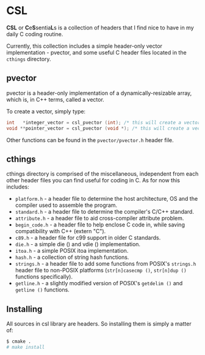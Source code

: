 # CSL

**CSL** or **C**e**S**sentia**L**s is a collection of headers that I find nice to have in my daily C coding routine.

Currently, this collection includes a simple header-only vector implementation - pvector, and some useful C header files located in the `cthings` directory.

## pvector

pvector is a header-only implementation of a dynamically-resizable array, which is, in C++ terms, called a vector.

To create a vector, simply type:

```c
int   *integer_vector = csl_pvector (int); /* this will create a vector storage for integers */
void **pointer_vector = csl_pvector (void *); /* this will create a vector storage for pointers */
```

Other functions can be found in the `pvector/pvector.h` header file.

## cthings

cthings directory is comprised of the miscellaneous, independent from each other header files you can find useful for coding in C. As for now this includes:

- `platform.h` - a header file to determine the host architecture, OS and the compiler used to assemble the program.
- `standard.h` - a header file to determine the compiler's C/C++ standard.
- `attribute.h` - a header file to aid cross-compiler attribute problem.
- `begin_code.h` - a header file to help enclose C code in, while saving compatibility with C++ (extern "C").
- `c89.h` - a header file for c99 support in older C standards.
- `die.h` - a simple die () and vdie () implementation.
- `itoa.h` - a simple POSIX itoa implementation.
- `hash.h` - a collection of string hash functions.
- `strings.h` - a header file to add some functions from POSIX's `strings.h` header file to non-POSIX platforms (`str[n]casecmp ()`, `str[n]dup ()` functions specifically).
- `getline.h` - a slightly modified version of POSIX's `getdelim ()` and `getline ()` functions.

## Installing

All sources in csl library are headers. So installing them is simply a matter of:

```bash
$ cmake .
# make install
```
